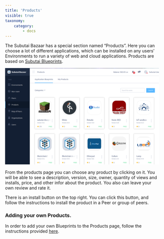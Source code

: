 ```yaml
---
title: 'Products'
visible: true
taxonomy:
    category:
        - docs
---
```


The Subutai Bazaar has a special section named “Products”. Here you can choose a lot of different applications, which can be installed on any users’ Environments to run a variety of web and cloud applications. Products are based on [Subutai Blueprints](../../blueprints).

![Products](products.png)

From the products page you can choose any product by clicking on it. You will be able to see a description, version, size, owner, quantity of views and installs, price, and other infor about the product. You also can leave your own review and rate it.

There is an install button on the top right. You can click this button, and follow the instructions to install the product in a Peer or group of peers.

### Adding your own Products.

In order to add your own Blueprints to the Products page, follow the instructions provided [here](../user-menu#my-blueprints).
